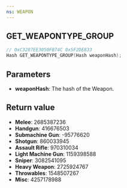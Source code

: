 ```yaml
---
ns: WEAPON
---
```

## GET_WEAPONTYPE_GROUP

```c
// 0xC3287EE3050FB74C 0x5F2DE833
Hash GET_WEAPONTYPE_GROUP(Hash weaponHash);
```


## Parameters
* **weaponHash**: The hash of the Weapon.

## Return value
* **Melee**: 2685387236
* **Handgun**: 416676503
* **Submachine Gun**: -95776620
* **Shotgun**: 860033945
* **Assault Rifle**: 970310034
* **Light Machine Gun**: 1159398588
* **Sniper**: 3082541095
* **Heavy Weapon**: 2725924767
* **Throwables**: 1548507267
* **Misc**: 4257178988
